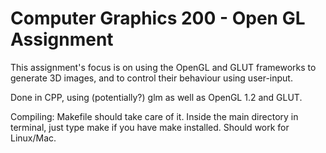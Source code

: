 # Computer Graphics 200 - Open GL Assignment
This assignment's focus is on using the OpenGL and GLUT frameworks to generate 3D
images, and to control their behaviour using user-input.

Done in CPP, using (potentially?) glm as well as OpenGL 1.2 and GLUT.

Compiling: Makefile should take care of it. Inside the main directory in terminal,
just type make if you have make installed. Should work for Linux/Mac.
